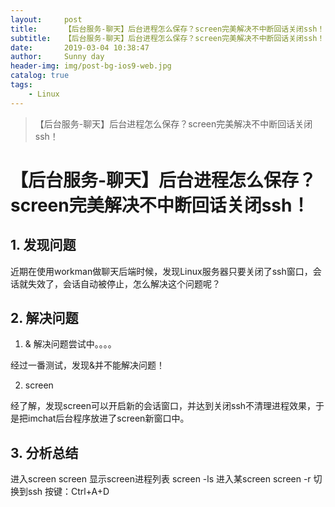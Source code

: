 ```yaml
---
layout:     post
title:      【后台服务-聊天】后台进程怎么保存？screen完美解决不中断回话关闭ssh！
subtitle:   【后台服务-聊天】后台进程怎么保存？screen完美解决不中断回话关闭ssh！
date:       2019-03-04 10:38:47
author:     Sunny day
header-img: img/post-bg-ios9-web.jpg
catalog: true
tags:
    - Linux
---
```


>【后台服务-聊天】后台进程怎么保存？screen完美解决不中断回话关闭ssh！

# 【后台服务-聊天】后台进程怎么保存？screen完美解决不中断回话关闭ssh！


## 1. 发现问题

近期在使用workman做聊天后端时候，发现Linux服务器只要关闭了ssh窗口，会话就失效了，会话自动被停止，怎么解决这个问题呢？

## 2. 解决问题

1. & 解决问题尝试中。。。。

经过一番测试，发现&并不能解决问题！

2. screen

经了解，发现screen可以开启新的会话窗口，并达到关闭ssh不清理进程效果，于是把imchat后台程序放进了screen新窗口中。

## 3. 分析总结

进入screen screen 显示screen进程列表 screen -ls 进入某screen screen -r <id> 切换到ssh 按键：Ctrl+A+D

 



